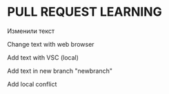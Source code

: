 # PULL REQUEST LEARNING

Изменили текст

Change text with web browser

Add text with VSC (local)

Add text in new branch "newbranch"

Add local conflict
